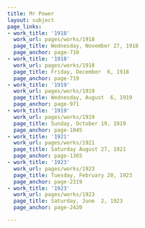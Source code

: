 ```yaml
---
title: Mr Power
layout: subject
page_links:
- work_title: '1918'
  work_url: pages/works/1918
  page_title: Wednesday, November 27, 1918
  page_anchor: page-710
- work_title: '1918'
  work_url: pages/works/1918
  page_title: Friday, December  6, 1918
  page_anchor: page-719
- work_title: '1919'
  work_url: pages/works/1919
  page_title: Wednesday, August  6, 1919
  page_anchor: page-971
- work_title: '1919'
  work_url: pages/works/1919
  page_title: Sunday, October 19, 1919
  page_anchor: page-1045
- work_title: '1921'
  work_url: pages/works/1921
  page_title: Saturday August 27, 1921
  page_anchor: page-1365
- work_title: '1923'
  work_url: pages/works/1923
  page_title: Tuesday, February 20, 1923
  page_anchor: page-2319
- work_title: '1923'
  work_url: pages/works/1923
  page_title: Saturday, June  2, 1923
  page_anchor: page-2420

---
```


